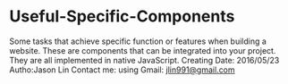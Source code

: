 # Useful-Specific-Components
Some tasks that achieve specific function or features when building a website.
These are components that can be integrated into your project. They are all implemented in native JavaScript.
Creating Date: 2016/05/23
Autho:Jason Lin 
Contact me: using Gmail: jlin991@gmail.com


